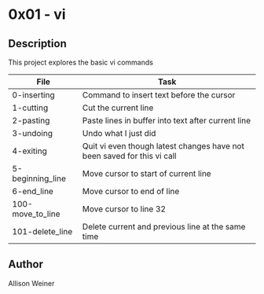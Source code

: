 # 0x01 - vi
## Description

This project explores the basic vi commands

File | Task
-----|-----
0-inserting | Command to insert text before the cursor
1-cutting | Cut the current line
2-pasting | Paste lines in buffer into text after current line
3-undoing | Undo what I just did
4-exiting | Quit vi even though latest changes have not been saved for this vi call
5-beginning_line | Move cursor to start of current line
6-end_line | Move cursor to end of line
100-move_to_line | Move cursor to line 32
101-delete_line | Delete current and previous line at the same time
## Author
Allison Weiner